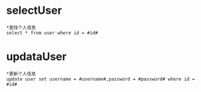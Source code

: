 selectUser
===
    *查找个人信息
    select * from user where id = #id#

updataUser
===
    *更新个人信息
    update user set username = #username#,password = #password# where id = #id#